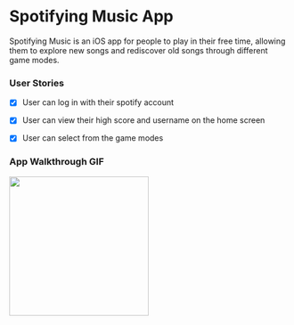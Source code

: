 # Spotifying Music App

Spotifying Music is an iOS app for people to play in their free time, allowing them to explore new songs and rediscover old songs through different game modes.

### User Stories
- [x] User can log in with their spotify account
- [x] User can view their high score and username on the home screen
- [x] User can select from the game modes 


### App Walkthrough GIF
<img src="http://g.recordit.co/bL3QBa4T2G.gif" width=250><br>
